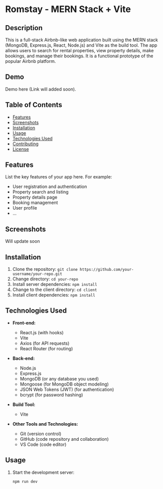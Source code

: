 # Romstay - MERN Stack + Vite



## Description

This is a full-stack Airbnb-like web application built using the MERN stack (MongoDB, Express.js, React, Node.js) and Vite as the build tool. The app allows users to search for rental properties, view property details, make bookings, and manage their bookings. It is a functional prototype of the popular Airbnb platform.

## Demo

Demo here (Link will added soon).

## Table of Contents

- [Features](#features)
- [Screenshots](#screenshots)
- [Installation](#installation)
- [Usage](#usage)
- [Technologies Used](#technologies-used)
- [Contributing](#contributing)
- [License](#license)

## Features

List the key features of your app here. For example:
- User registration and authentication
- Property search and listing
- Property details page
- Booking management
- User profile
- ...

## Screenshots

Will update soon

## Installation

1. Clone the repository: `git clone https://github.com/your-username/your-repo.git`
2. Change directory: `cd your-repo`
3. Install server dependencies: `npm install`
4. Change to the client directory: `cd client`
5. Install client dependencies: `npm install`

## Technologies Used

- **Front-end:**
  - React.js (with hooks)
  - Vite
  - Axios (for API requests)
  - React Router (for routing)
 

- **Back-end:**
  - Node.js
  - Express.js
  - MongoDB (or any database you used)
  - Mongoose (for MongoDB object modeling)
  - JSON Web Tokens (JWT) (for authentication)
  - bcrypt (for password hashing)
 

- **Build Tool:**
  - Vite


- **Other Tools and Technologies:**
  - Git (version control)
  - GitHub (code repository and collaboration)
  - VS Code (code editor)
  





## Usage

1. Start the development server:
   ```bash
   npm run dev
